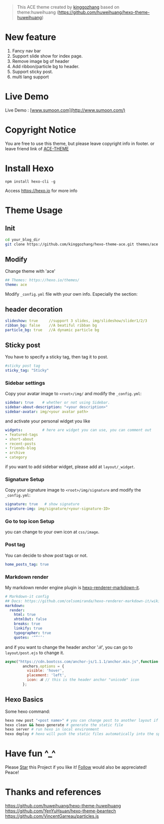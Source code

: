 > This ACE theme created by [kinggozhang](http://www.sumoon.com/) based on theme:huweihuang (https://github.com/huweihuang/hexo-theme-huweihuang)
> 
# New feature
 1. Fancy nav bar
 2. Support slide show for index page.
 3. Remove image bg of header
 4. Add ribbon/particle bg to header.
 5. Support sticky post.
 6. multi lang support
 
# Live Demo

Live Demo : [www.sumoon.com](http://www.sumoon.com/)


# Copyright Notice
You are free to use this theme, but please leave copyright info in footer.
or
leave friend link of  [ACE-THEME](http://www.sumoon.com/)

# Install Hexo

```shell
npm install hexo-cli -g
```
Access <https://hexo.io> for more info
# Theme Usage

## Init

```bash
cd your_blog_dir
git clone https://github.com/kinggozhang/hexo-theme-ace.git themes/ace
```

## Modify
Change theme with 'ace'
```yml
## Themes: https://hexo.io/themes/
theme: ace
```
Modify `_config.yml` file with your own info.
Especially the section:
## header decoration
```yml
slideshow: true     //support 3 slides, img/slideshow/slider1/2/3
ribban_bg: false    //A beatiful ribban bg
particle_bg: true   //A dynamic particle bg
```
## Sticky post
 You have to specify a sticky tag, then tag it to post.
```yml
#sticky post tag
sticky_tag: "Sticky"
```
### Sidebar settings
Copy your avatar image to `<root>/img/` and modify the `_config.yml`:
```yml
sidebar: true    # whether or not using Sidebar.
sidebar-about-description: "<your description>"
sidebar-avatar: img/<your avatar path>
```
and activate your personal widget you like
```yml
widgets:         # here are widget you can use, you can comment out
- featured-tags
- short-about
- recent-posts
- friends-blog
- archive
- category
```
if you want to add sidebar widget, please add at `layout/_widget`.
### Signature Setup
Copy your signature image to `<root>/img/signature` and modify the `_config.yml`:
```yml
signature: true   # show signature
signature-img: img/signature/<your-signature-ID>
```
### Go to top icon Setup
you can change to your own icon at `css/image`.

### Post tag
You can decide to show post tags or not.
```yml
home_posts_tag: true
```
### Markdown render
My markdown render engine plugin is [hexo-renderer-markdown-it](https://github.com/celsomiranda/hexo-renderer-markdown-it).
```yml
# Markdown-it config
## Docs: https://github.com/celsomiranda/hexo-renderer-markdown-it/wiki
markdown:
  render:
    html: true
    xhtmlOut: false
    breaks: true
    linkify: true
    typographer: true
    quotes: '“”‘’'
```
and if you want to change the header anchor 'ℬ', you can go to `layout/post.ejs` to change it.
```javascript
async("https://cdn.bootcss.com/anchor-js/1.1.1/anchor.min.js",function(){
        anchors.options = {
          visible: 'hover',
          placement: 'left',
          icon: ℬ // this is the header anchor "unicode" icon
        };
```

## Hexo Basics
Some hexo command:
```bash
hexo new post "<post name>" # you can change post to another layout if you want
hexo clean && hexo generate # generate the static file
hexo server # run hexo in local environment
hexo deploy # hexo will push the static files automatically into the specific branch(gh-pages) of your repo!
```

# Have fun ^_^ 
Please <a class="github-button" href="https://github.com/kinggozhang/hexo-theme-sumoon" data-icon="octicon-star" aria-label="Star kinggozhang/hexo-theme-sumoon on GitHub">Star</a> this Project if you like it! <a class="github-button" href="https://github.com/kinggozhang" aria-label="Follow @kinggozhang on GitHub">Follow</a> would also be appreciated!
Peace!
# Thanks and references
 <https://github.com/huweihuang/hexo-theme-huweihuang>
 <https://github.com/YenYuHsuan/hexo-theme-beantech>
 <https://github.com/VincentGarreau/particles.js>
 
